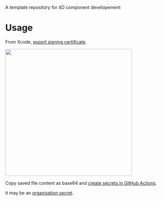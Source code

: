 A template repository for 4D component developement

# Usage

From Xcode, [export signing certificate](https://help.apple.com/xcode/mac/current/#/dev154b28f09).

<img src="https://github.com/miyako/4d-template-component-cicd/assets/1725068/f5a70c38-ace0-424b-a62a-40c058ea1667" width="auto" height="400px" />

Copy saved file content as base64 and [create secrets in GitHub Actions](https://docs.github.com/en/actions/security-guides/using-secrets-in-github-actions).

It may be an [organisation secret](https://docs.github.com/en/actions/security-guides/using-secrets-in-github-actions#creating-secrets-for-an-organization). 
